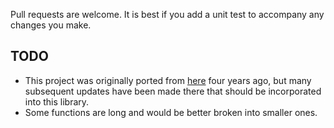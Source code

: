 Pull requests are welcome. It is best if you add a unit test to accompany any changes you make.

## TODO

- This project was originally ported from [here](https://github.com/chriso/validator.js) four years ago, but many subsequent updates have been made there that should be incorporated into this library.
- Some functions are long and would be better broken into smaller ones.